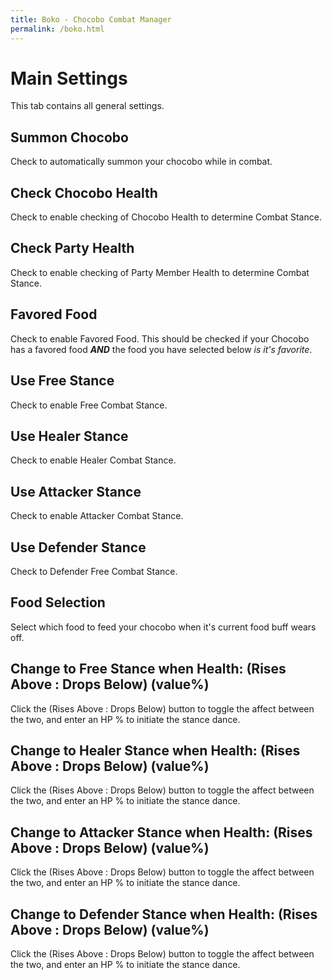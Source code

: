 ```yaml
---
title: Boko - Chocobo Combat Manager
permalink: /boko.html
---
```


# Main Settings
This tab contains all general settings.

## Summon Chocobo
Check to automatically summon your chocobo while in combat.

## Check Chocobo Health
Check to enable checking of Chocobo Health to determine Combat Stance.

## Check Party Health
Check to enable checking of Party Member Health to determine Combat Stance.

## Favored Food
Check to enable Favored Food. This should be checked if your Chocobo has a favored food ***AND*** the food you have selected below *is it's favorite*.

## Use Free Stance
Check to enable Free Combat Stance.

## Use Healer Stance
Check to enable Healer Combat Stance.

## Use Attacker Stance
Check to enable Attacker Combat Stance.

## Use Defender Stance
Check to Defender Free Combat Stance.

## Food Selection
Select which food to feed your chocobo when it's current food buff wears off.

## Change to Free Stance when Health: (Rises Above : Drops Below) (value%)
Click the (Rises Above : Drops Below) button to toggle the affect between the two, and enter an HP % to initiate the stance dance.

## Change to Healer Stance when Health: (Rises Above : Drops Below) (value%)
Click the (Rises Above : Drops Below) button to toggle the affect between the two, and enter an HP % to initiate the stance dance.

## Change to Attacker Stance when Health: (Rises Above : Drops Below) (value%)
Click the (Rises Above : Drops Below) button to toggle the affect between the two, and enter an HP % to initiate the stance dance.

## Change to Defender Stance when Health: (Rises Above : Drops Below) (value%)
Click the (Rises Above : Drops Below) button to toggle the affect between the two, and enter an HP % to initiate the stance dance.
